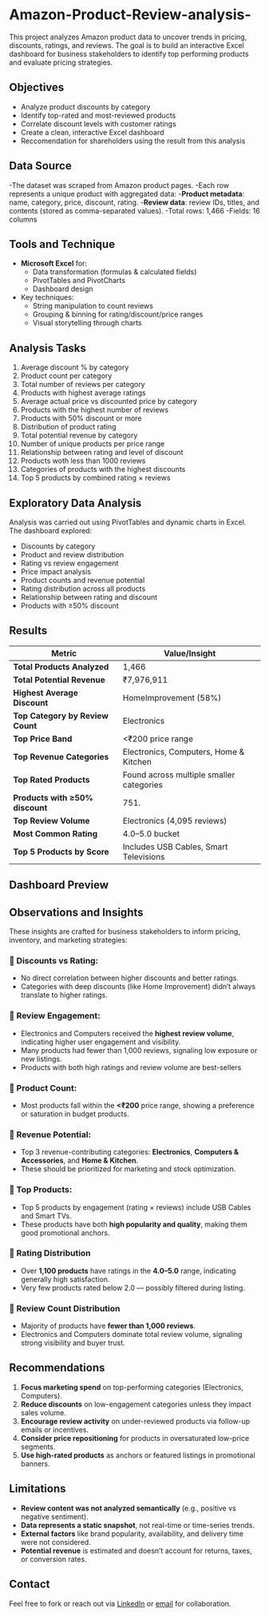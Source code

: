 # Amazon-Product-Review-analysis-

This project analyzes Amazon product data to uncover trends in pricing, discounts, ratings, and reviews. The goal is to build an interactive Excel dashboard for business stakeholders to identify top performing products and evaluate pricing strategies.

## Objectives

- Analyze product discounts by category
- Identify top-rated and most-reviewed products
- Correlate discount levels with customer ratings
- Create a clean, interactive Excel dashboard
- Reccomendation for shareholders using the result from this analysis


## Data Source

-The dataset was scraped from Amazon product pages.
-Each row represents a unique product with aggregated data:
    -**Product metadata**: name, category, price, discount, rating.
    -**Review data**: review IDs, titles, and contents (stored as comma-separated values).
-Total rows: 1,466
-Fields: 16 columns


## Tools and Technique

- **Microsoft Excel** for:
  - Data transformation (formulas & calculated fields)
  - PivotTables and PivotCharts
  - Dashboard design
- Key techniques:
  - String manipulation to count reviews
  - Grouping & binning for rating/discount/price ranges
  - Visual storytelling through charts
 
  
## Analysis Tasks

1. Average discount % by category  
2. Product count per category  
3. Total number of reviews per category  
4. Products with highest average ratings
5. Average actual price vs discounted price by category
6. Products with the highest number of reviews
7. Products with 50% discount or more
8. Distribution of product rating
9. Total potential revenue by category
10. Number of unique products per price range
11. Relationship between rating and level of discount
12. Products woth less than 1000 reviews
13. Categories of products with the highest discounts
14. Top 5 products by combined rating × reviews

## Exploratory Data Analysis

Analysis was carried out using PivotTables and dynamic charts in Excel. The dashboard explored:

- Discounts by category
- Product and review distribution
- Rating vs review engagement
- Price impact analysis
- Product counts and revenue potential  
- Rating distribution across all products  
- Relationship between rating and discount  
- Products with ≥50% discount


## Results

| Metric                           | Value/Insight                             |
|----------------------------------|--------------------------------------------|
| **Total Products Analyzed**      | 1,466                                      |
| **Total Potential Revenue**      | ₹7,976,911                                 |
| **Highest Average Discount**     | HomeImprovement (58%)                      |
| **Top Category by Review Count** | Electronics                                |
| **Top Price Band**               | <₹200 price range                          |
| **Top Revenue Categories**       | Electronics, Computers, Home & Kitchen     |
| **Top Rated Products**           | Found across multiple smaller categories   |
| **Products with ≥50% discount**  | 751.                                       |
| **Top Review Volume**            | Electronics (4,095 reviews)                |
| **Most Common Rating**           | 4.0–5.0 bucket                             |
| **Top 5 Products by Score**      | Includes USB Cables, Smart Televisions     |



## Dashboard Preview


## Observations and Insights

These insights are crafted for business stakeholders to inform pricing, inventory, and marketing strategies:

### 🔸 Discounts vs Rating:
- No direct correlation between higher discounts and better ratings.
- Categories with deep discounts (like Home Improvement) didn’t always translate to higher ratings.

### 🔸 Review Engagement:
- Electronics and Computers received the **highest review volume**, indicating higher user engagement and visibility.
- Many products had fewer than 1,000 reviews, signaling low exposure or new listings.
- Products with both high ratings and review volume are best-sellers

### 🔸 Product Count:
- Most products fall within the **<₹200** price range, showing a preference or saturation in budget products.

### 🔸 Revenue Potential:
- Top 3 revenue-contributing categories: **Electronics**, **Computers & Accessories**, and **Home & Kitchen**.
- These should be prioritized for marketing and stock optimization.

### 🔸 Top Products:
- Top 5 products by engagement (rating × reviews) include USB Cables and Smart TVs.
- These products have both **high popularity and quality**, making them good promotional anchors.

### 🔸 Rating Distribution
- Over **1,100 products** have ratings in the **4.0–5.0** range, indicating generally high satisfaction.
- Very few products rated below 2.0 — possibly filtered during listing.

### 🔸 Review Count Distribution
- Majority of products have **fewer than 1,000 reviews**.
- Electronics and Computers dominate total review volume, signaling strong visibility and buyer trust.


## Recommendations

1. **Focus marketing spend** on top-performing categories (Electronics, Computers).
2. **Reduce discounts** on low-engagement categories unless they impact sales volume.
3. **Encourage review activity** on under-reviewed products via follow-up emails or incentives.
4. **Consider price repositioning** for products in oversaturated low-price segments.
5. **Use high-rated products** as anchors or featured listings in promotional banners.

## Limitations

- **Review content was not analyzed semantically** (e.g., positive vs negative sentiment).
- **Data represents a static snapshot**, not real-time or time-series trends.
- **External factors** like brand popularity, availability, and delivery time were not considered.
- **Potential revenue** is estimated and doesn’t account for returns, taxes, or conversion rates.


## Contact

Feel free to fork or reach out via [LinkedIn](https://www.linkedin.com/in/kingsleyoghenekaro?utm_source=share&utm_campaign=share_via&utm_content=profile&utm_medium=android_app) or [email](omleysplufic@gmail.com) for collaboration.
